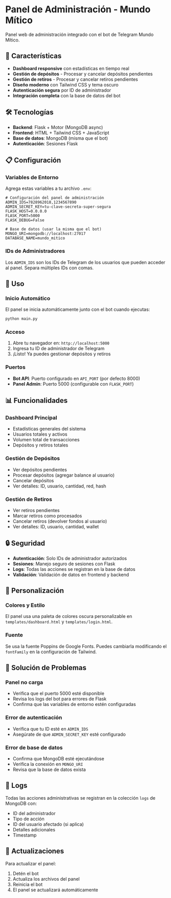 # Panel de Administración - Mundo Mítico

Panel web de administración integrado con el bot de Telegram Mundo Mítico.

## 🚀 Características

- **Dashboard responsive** con estadísticas en tiempo real
- **Gestión de depósitos** - Procesar y cancelar depósitos pendientes
- **Gestión de retiros** - Procesar y cancelar retiros pendientes
- **Diseño moderno** con Tailwind CSS y tema oscuro
- **Autenticación segura** por ID de administrador
- **Integración completa** con la base de datos del bot

## 🛠️ Tecnologías

- **Backend**: Flask + Motor (MongoDB async)
- **Frontend**: HTML + Tailwind CSS + JavaScript
- **Base de datos**: MongoDB (misma que el bot)
- **Autenticación**: Sesiones Flask

## 📋 Configuración

### Variables de Entorno

Agrega estas variables a tu archivo `.env`:

```env
# Configuración del panel de administración
ADMIN_IDS=7828962018,1234567890
ADMIN_SECRET_KEY=tu-clave-secreta-super-segura
FLASK_HOST=0.0.0.0
FLASK_PORT=5000
FLASK_DEBUG=False

# Base de datos (usar la misma que el bot)
MONGO_URI=mongodb://localhost:27017
DATABASE_NAME=mundo_mitico
```

### IDs de Administradores

Los `ADMIN_IDS` son los IDs de Telegram de los usuarios que pueden acceder al panel. Separa múltiples IDs con comas.

## 🚀 Uso

### Inicio Automático

El panel se inicia automáticamente junto con el bot cuando ejecutas:

```bash
python main.py
```

### Acceso

1. Abre tu navegador en: `http://localhost:5000`
2. Ingresa tu ID de administrador de Telegram
3. ¡Listo! Ya puedes gestionar depósitos y retiros

### Puertos

- **Bot API**: Puerto configurado en `API_PORT` (por defecto 8000)
- **Panel Admin**: Puerto 5000 (configurable con `FLASK_PORT`)

## 📊 Funcionalidades

### Dashboard Principal
- Estadísticas generales del sistema
- Usuarios totales y activos
- Volumen total de transacciones
- Depósitos y retiros totales

### Gestión de Depósitos
- Ver depósitos pendientes
- Procesar depósitos (agregar balance al usuario)
- Cancelar depósitos
- Ver detalles: ID, usuario, cantidad, red, hash

### Gestión de Retiros
- Ver retiros pendientes
- Marcar retiros como procesados
- Cancelar retiros (devolver fondos al usuario)
- Ver detalles: ID, usuario, cantidad, wallet

## 🔒 Seguridad

- **Autenticación**: Solo IDs de administrador autorizados
- **Sesiones**: Manejo seguro de sesiones con Flask
- **Logs**: Todas las acciones se registran en la base de datos
- **Validación**: Validación de datos en frontend y backend

## 🎨 Personalización

### Colores y Estilo
El panel usa una paleta de colores oscura personalizable en `templates/dashboard.html` y `templates/login.html`.

### Fuente
Se usa la fuente Poppins de Google Fonts. Puedes cambiarla modificando el `fontFamily` en la configuración de Tailwind.

## 🐛 Solución de Problemas

### Panel no carga
- Verifica que el puerto 5000 esté disponible
- Revisa los logs del bot para errores de Flask
- Confirma que las variables de entorno estén configuradas

### Error de autenticación
- Verifica que tu ID esté en `ADMIN_IDS`
- Asegúrate de que `ADMIN_SECRET_KEY` esté configurado

### Error de base de datos
- Confirma que MongoDB esté ejecutándose
- Verifica la conexión en `MONGO_URI`
- Revisa que la base de datos exista

## 📝 Logs

Todas las acciones administrativas se registran en la colección `logs` de MongoDB con:
- ID del administrador
- Tipo de acción
- ID del usuario afectado (si aplica)
- Detalles adicionales
- Timestamp

## 🔄 Actualizaciones

Para actualizar el panel:
1. Detén el bot
2. Actualiza los archivos del panel
3. Reinicia el bot
4. El panel se actualizará automáticamente 